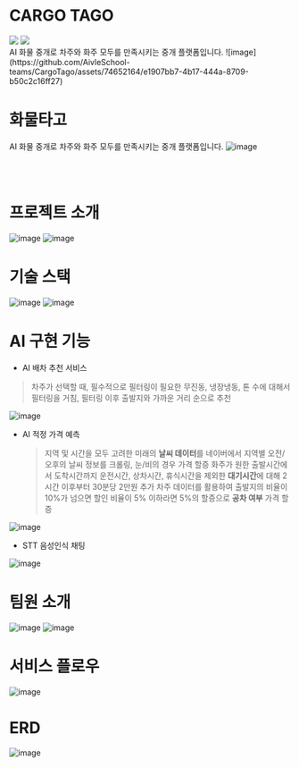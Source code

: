 # CARGO TAGO
<img src="https://img.shields.io/badge/Java-007396?style=flat&logo=Java&logoColor=white"/>
<img src="https://img.shields.io/badge/Python-007396?style=flat&logo=Python&logoColor=white"/><br>
AI 화물  중개로  차주와  화주  모두를  만족시키는  중개  플랫폼입니다.
![image](https://github.com/AivleSchool-teams/CargoTago/assets/74652164/e1907bb7-4b17-444a-8709-b50c2c16ff27)


# 화물타고
AI 화물  중개로  차주와  화주  모두를  만족시키는  중개  플랫폼입니다.
![image](https://github.com/AivleSchool-teams/CargoTago/assets/74652164/572d4928-45b7-4187-b3e7-1c0a9a556ff6)

<br><br>
# 프로젝트 소개
![image](https://github.com/AivleSchool-teams/CargoTago/assets/74652164/58e4d5f3-9e78-4989-ab2f-795996ca3d42)
![image](https://github.com/AivleSchool-teams/CargoTago/assets/74652164/5d783610-78d6-4bea-ab76-de98fd911b57)

# 기술 스택
![image](https://github.com/AivleSchool-teams/CargoTago/assets/74652164/c592ea33-7ff2-4fc5-909f-a5bb5dc97e63)
![image](https://github.com/AivleSchool-teams/CargoTago/assets/74652164/b2a129a3-33cd-43cb-bbc0-fc9c029f473f)


# AI 구현 기능
- AI 배차 추천 서비스
 > 차주가 선택할 때, 필수적으로 필터링이 필요한 무진동, 냉장냉동, 톤 수에 대해서 필터링을 거침, 필터링 이후 출발지와 가까운 거리 순으로 추천 
 > 
![image](https://github.com/AivleSchool-teams/CargoTago/assets/74652164/0e7a5bbb-1f8a-4390-8621-33ba0cca8789)

- AI 적정 가격 예측
  > 지역 및 시간을 모두 고려한 미래의 **날씨 데이터**를 네이버에서 지역별 오전/오후의 날씨 정보를 크롤링, 눈/비의 경우 가격 할증
  > 화주가 원한 출발시간에서 도착시간까지 운전시간, 상차시간, 휴식시간을 제외한 **대기시간**에 대해 2시간 이후부터 30분당 2만원 추가
  > 차주 데이터를 활용하여 출발지의 비율이 10%가 넘으면 할인 비율이 5% 이하라면 5%의 할증으로 **공차 여부** 가격 할증
  > 
![image](https://github.com/AivleSchool-teams/CargoTago/assets/74652164/b0a8bb6f-0189-4f78-afdb-258d35ad6cf4)

- STT 음성인식 채팅

![image](https://github.com/AivleSchool-teams/CargoTago/assets/74652164/f6c49344-3d06-41b2-8e6f-3a1f32dba02e)


# 팀원 소개
![image](https://github.com/AivleSchool-teams/CargoTago/assets/74652164/644d0718-7c49-47ee-af23-42e1c670c007)
![image](https://github.com/AivleSchool-teams/CargoTago/assets/74652164/8607e0f7-ed13-4c92-a375-3f796fe5d7a0)


# 서비스 플로우
![image](https://github.com/AivleSchool-teams/CargoTago/assets/74652164/a7f33cb1-1e68-4eee-aa8c-34b647b8b2d7)

# ERD
![image](https://github.com/AivleSchool-teams/CargoTago/assets/74652164/0695427d-3a6b-4525-9b87-21b39a7656e3)

